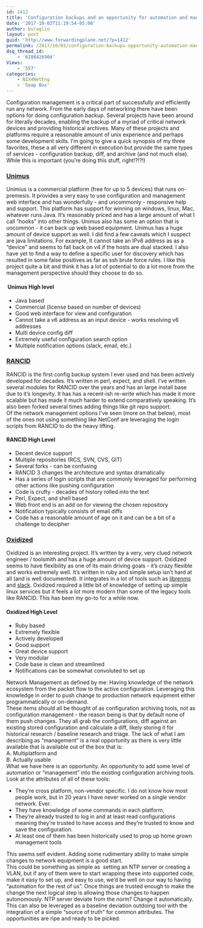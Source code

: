 ```yaml
---
id: 1412
title: 'Configuration backups and an opportunity for automation and management'
date: '2017-10-03T11:19:54-05:00'
author: buraglio
layout: post
guid: 'http://www.forwardingplane.net/?p=1412'
permalink: /2017/10/03/configuration-backups-opportunity-automation-management/
dsq_thread_id:
    - '6188426904'
Views:
    - '557'
categories:
    - NIX4NetEng
    - 'Soap Box'
---
```


<div>Configuration management is a critical part of successfully and efficiently run any network. From the early days of networking there have been options for doing configuration backup. Several projects have been around for literally decades, enabling the backup of a myriad of critical network devices and providing historical archives. Many of these projects and platforms require a reasonable amount of unix experience and perhaps some development skills. I’m going to give a quick synopsis of my three favorites, these a all very different in execution but provide the same types of services - configuration backup, diff, and archive (and not much else). While this is important (you’re doing this stuff, right!?!?!)</div>
<div></div>
<h3><a href="https://www.unimus.net">Unimus</a></h3>
<div>Unimius is a commercial platform (free for up to 5 devices) that runs on-premesis. It provides a very easy to use configuration and management web interface and has wonderfully - and uncommonly - responsive help and support. This platform has support for winning on windows, linux, Mac, whatever runs Java. It’s reasonably priced and has a large amount of what I call “hooks” into other things. Unimus also has some an option that is uncommon - it can back up web based equipment. Unimus has a huge amount of device support as well. I did find a few caveats which I suspect are java limitations. For example, It cannot take an IPv6 address as as a “device” and seems to fall back on v4 if the hosts are dual stacked. I also have yet to find a way to define a specific user for discovery which has resulted in some false positives as far as ssh brute force rules. I like this project quite a bit and think it has a lot of potential to do a lot more from the management perspective should they choose to do so.</div>
<h4> Unimus High level</h4>
<ul>
 	<li>Java based</li>
 	<li>Commercial (license based on number of devices)</li>
 	<li>Good web interface for view and configuration</li>
 	<li>Cannot take a v6 address as an input device - works resolving v6 addresses</li>
 	<li>Multi device config diff</li>
 	<li>Extremely useful configuration search option</li>
 	<li>Multiple notification options (slack, email, etc.)</li>
</ul>
<div></div>
<h3><a href="http://www.shrubbery.net/rancid/">RANCID</a></h3>
<div>RANCID is the first config backup system I ever used and has been actively developed for decades. It’s written in perl, expect, and shell. I’ve written several modules for RANCID over the years and has an large install base due to it’s longevity. It has has a recent-ish re-write which has made it more scalable but has made it much harder to extend comparatively speaking. It’s also been forked several times adding things like git repo support.</div>
<div>Of the network management options I’ve seen (more on that below), most of the ones not using something like NetConf are leveraging the login scripts from RANCID to do the heavy lifting.</div>
<div></div>
<h4>RANCID High Level</h4>
<ul>
 	<li>Decent device support</li>
 	<li>Multiple repositories (RCS, SVN, CVS, GIT)</li>
 	<li>Several forks - can be confusing</li>
 	<li>RANCID 3 changes the architecture and syntax dramatically</li>
 	<li>Has a series of login scripts that are commonly leveraged for performing other actions like pushing configuration</li>
 	<li>Code is crufty - decades of history rolled into the text</li>
 	<li>Perl, Expect, and shell based</li>
 	<li>Web front end is an add on for viewing the chosen repository</li>
 	<li>Notification typically consists of email diffs</li>
 	<li>Code has a reasonable amount of age on it and can be a bit of a challenge to decipher</li>
</ul>
<div></div>
<h3><a href="https://github.com/ytti/oxidized">Oxidized</a></h3>
<div>Oxidized is an interesting project. It’s written by a very, very clued network engineer / toolsmith and has a huge amount of device support. Oxidized seems to have flexibility as one of its main driving goals - it’s crazy flexible and works extremely well. It’s written in ruby and simple setup isn’t hard at all (and is well documented). It integrates in a lot of tools such as <a href="https://www.librenms.org/">librenms</a> and <a href="https://slack.com/">slack</a>. Oxidized required a little bit of knowledge of setting up simple linux services but it feels a <em>lot</em> more modern than some of the legacy tools like RANCID. This has been my go-to for a while now.</div>
<div></div>
<h4>Oxidized High Level</h4>
<ul>
 	<li>Ruby based</li>
 	<li>Extremely flexible</li>
 	<li>Actively developed</li>
 	<li>Good support</li>
 	<li>Great device support</li>
 	<li>Very modular</li>
 	<li>Code base is clean and streamlined</li>
 	<li>Notifications can be somewhat convoluted to set up</li>
</ul>
<div></div>
<div>Network Management as defined by me: Having knowledge of the network ecosystem from the packet flow to the active configuration. Leveraging this knowledge in order to push change to production network equipment either programmatically or on-demand.</div>
<div></div>
<div>These items should all be thought of as configuration archiving tools, not as configuration management - the reason being is that by default none of them push changes. They all grab the configurations, diff against an existing stored configuration and calculate a diff, likely storing it for historical research / baseline research and triage. The lack of what I am describing as “management” is a real opportunity as there is very little available that is available out of the box that is:</div>
<div></div>
<div>A. Multiplatform and</div>
<div>B. Actually usable</div>
<div></div>
<div>What we have here is an opportunity. An opportunity to add some level of automation or “management” into the existing configuration archiving tools. Look at the attributes of all of these tools:</div>
<ul>
 	<li>They’re cross platform, non-vendor specific. I do not know how most people work, but in 20 years I have never worked on a single vendor network. Ever.</li>
 	<li>They have knowledge of some commands in each platform,</li>
 	<li>They’re already trusted to log in and at least read configurations meaning they’re trusted to have access and they’re trusted to know and save the configuration.</li>
 	<li>At least one of them has been historically used to prop up home grown management tools</li>
</ul>
<div></div>
<div>This seems self evident. Adding some rudimentary ability to make simple changes to network equipment is a good start.</div>
<div>This could be something as simple as  setting an NTP server or creating a VLAN, but if any of them were to start wrapping these into supported code, make it easy to set up, and easy to use, we’d be well on our way to having “automation for the rest of us”. Once things are trusted enough to make the change the next logical step is allowing those changes to happen autonomously. NTP server deviate from the norm? Change it automatically. This can also be leveraged as a baseline deviation outdoing tool with the integration of a simple “source of truth” for common attributes. The opportunities are ripe and ready to be picked.</div>
